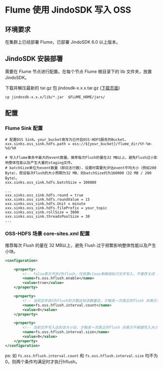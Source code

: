 # Flume 使用 JindoSDK 写入 OSS

## 环境要求

在集群上已经部署 Flume，已部署 JindoSDK 6.0 以上版本。

## JindoSDK 安装部署

需要在 Flume 节点进行配置。在每个节点 Flume 根目录下的 lib 文件夹，放置 JindoSDK。

下载并解压最新的 tar.gz 包 jindosdk-x.x.x.tar.gz ([下载页面](/docs/user/jindosdk/jindosdk_download.md))

````
cp jindosdk-x.x.x/lib/*.jar  $FLUME_HOME/jars/
````

## 配置

### Flume Sink 配置

```properties
# 配置OSS Sink。your_bucket填写为已开启OSS-HDFS服务的Bucket。
xxx.sinks.oss_sink.hdfs.path = oss://${your_bucket}/flume_dir/%Y-%m-%d/%H

# 写入Flume事务中最大的event数量。推荐每次Flush的量在32 MB以上，避免Flush过小影响整体性能以及产生大量的staging文件。
# batchSize单位为event数量（即日志行数），设置时需要先评估event平均大小（例如200 Byte），假设每次Flush的大小预期为32 MB，则batchSize约为160000（32 MB / 200 Byte）。
xxx.sinks.oss_sink.hdfs.batchSize = 100000

...
xxx.sinks.oss_sink.hdfs.round = true
xxx.sinks.oss_sink.hdfs.roundValue = 15
xxx.sinks.oss_sink.hdfs.Unit = minute
xxx.sinks.oss_sink.hdfs.filePrefix = your_topic
xxx.sinks.oss_sink.rollSize = 3600
xxx.sinks.oss_sink.threadsPoolSize = 30
...

```

### OSS-HDFS 场景 core-sites.xml 配置

推荐每次 Flush 的量在 32 MB以上，避免 Flush 过于频繁影响整体性能以及产生小块。

```xml
<configuration>

    <property>
        <!-- false表示不执行hflush，仅依靠close来确保执行文件写入，不推荐关闭 -->
        <name>fs.oss.hflush.enable</name>
        <value>true</value>
    </property>

    <property>
        <!-- 当前文件执行hflush的次数达到该数量后，才触发一次真正的flush（0表示不根据该数量来触发Flush） -->
        <name>fs.oss.hflush.interval.count</name>
        <value>0</value>
    </property>

    <property>
        <!-- 当前文件写入达到该大小后，才触发一次真正的flush（0表示不根据写入大小来触发Flush），单位：字节-->
        <name>fs.oss.hflush.interval.size</name>
        <value>0</value>
    </property>
</configuration>
```

ps: 如 `fs.oss.hflush.interval.count` 和 `fs.oss.hflush.interval.size` 均不为0，则两个条件均满足时才执行hflush。
